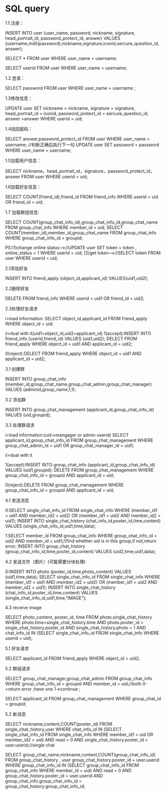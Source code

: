 # SQL query

1.1.注册：

INSERT INTO user (user_name, password, nickname, signature, head_portrait_id, password_protect_id, answer) VALUES (username,md5(password),nickname,signature,iconid,sercure_question_id,answer);

SELECT * FROM user WHERE user_name = username;

SELECT userid FROM user WHERE user_name = username;

1.2.登录：

SELECT password FROM user WHERE user_name = username ;


1.3修改信息：

UPDATE user SET nickname = nickname, signature = signature, head_portrait_id = iconid, password_protect_id = sercure_question_id, answer =answer WHERE userid = uid;

1.4找回密码：

SELECT answer,password_protect_id FROM user WHERE user_name = username;
//判断正确后执行下一句
UPDATE user SET password = password WHERE user_name = username;

1.5加载用户信息：

SELECT nickname，head_portrait_id，signature，password_protect_id，answer FROM user WHERE userid = uid;


1.6加载好友信息：

SELECT COUNT(friend_id),friend_id FROM friend_info WHERE userid = uid OR friend_id = uid;


1.7 加载群组信息:

SELECT COUNT(group_chat_info_id),group_chat_info_id,group_chat_name FROM group_chat_info WHERE member_id = uid;
SELECT COUNT(member_id),member_id,group_chat_name FROM group_chat_info WHERE group_chat_info_id = groupid;

PS:(1)change online status-->//UPDATE user SET token = token , online_status = 1 WHERE userid = uid;
(2)get token-->//SELECT token FROM user WHERE userid = uid;

2.1添加好友

INSERT INTO friend_apply (object_id,applicant_id) VALUES(uid1,uid2);


2.2删除好友

DELETE FROM friend_info WHERE userid = uid1 OR friend_id = uid2;


2.3处理好友请求

i>load information:
		SELECT object_id,applicant_id FROM friend_apply WHERE object_id = uid; 


ii>dual with it(uid1=object_id,uid2=applicant_id)
1(accept):INSERT INTO friend_info (userid,friend_id) VALUES (uid1,uid2);
		  DELECT FROM friend_apply WHERE object_id = uid1 AND applicant_id = uid2; 

0(reject):DELECT FROM friend_apply WHERE object_id = uid1 AND applicant_id = uid2;

3.1 创建群


INSERT INTO group_chat_info (member_id,group_chat_name,group_chat_admin,group_chat_manager) VALUES (adminid,group_name,1,1);


3.2 添加群

INSERT INTO group_chat_management (applicant_id,group_chat_info_id) VALUES (uid,groupid);

3.3 处理群请求

i>load information:(uid->mangager or admin userid)
		SELECT applicant_id,group_chat_info_id FROM group_chat_management WHERE group_chat_admin_id = uid1 OR group_chat_manager_id = uid1;

ii>dual with it

1(accept):INSERT INTO group_chat_info (applicant_id,group_chat_info_id) VALUES (uid1,groupid);
		  DELETE FROM group_chat_management WHERE group_chat_info_id = groupid AND applicant_id = uid;

0(reject):DELETE FROM group_chat_management WHERE group_chat_info_id = groupid AND applicant_id = uid;		  

4.1 发送消息

0:SELECT single_chat_info_id FROM single_chat_info WHERE (member_id1 = uid1 AND member_id2 = uid2) OR (member_id1 = uid2 AND member_id2 = uid1);
  INSERT INTO single_chat_history (chat_info_id,poster_id,time,content) VALUES (single_chat_info_id,uid1,time,data);

1:SELECT member_id FROM group_chat_info WHERE group_chat_info_id = uid2 AND member_id = uid1;//find whether uid is in this group,if not,return error;
  INSERT INTO group_chat_history (group_chat_info_id,time,poster_id,content) VALUES (uid2,time,uid1,data);
  

4.2 发送文件（图片）(可能需要分块处理)



0:INSERT INTO photo (poster_id,time,photo_content) VALUES (uid1,time,data);
  SELECT single_chat_info_id FROM single_chat_info WHERE (member_id1 = uid1 AND member_id2 = uid2) OR (member_id1 = uid2 AND member_id2 = uid1);
  INSERT INTO single_chat_history (chat_info_id,poster_id,time,content) VALUES (single_chat_info_id,uid1,time,"IMAGE");




4.3 receive image

SELECT photo_content, poster_id, time FROM photo,single_chat_history WHERE photo.time=single_chat_history.time AND photo.poster_id = single_chat_history.poster_id AND single_chat_history.photo = 1 AND chat_info_id IN (SELECT single_chat_info_id FROM single_chat_info WHERE userid = uid);

5.1 好友请求

SELECT applicant_id FROM friend_apply WHERE object_id = uid2;

5.2 群组请求

SELECT group_chat_manager,group_chat_admin FROM group_chat_info WHERE group_chat_info_id = groupid AND member_id = uid;//both 0->return error ;have one 1->continue ;

SELECT applicant_id FROM group_chat_management WHERE group_chat_id = groupid;

5.2 新消息

SELECT nickname,content,COUNT(poster_id) FROM single_chat_history,user  WHERE chat_info_id IN (SELECT single_chat_info_id FROM single_chat_info WHERE member_id1 = uid OR member_id2 = uid) AND read = 0 AND single_chat_history.poster_id = user.userid;//single chat


SELECT group_chat_name,nickname,content,COUNT(group_chat_info_id) FROM group_chat_history , user  group_chat_history.poster_id = user.userid WHERE group_chat_info_id IN (SELECT group_chat_info_id FROM group_chat_info WHERE member_id = uid) AND read = 0 AND group_chat_history.poster_id = user.userid AND group_chat_info.group_chat_info_id = group_chat_history.group_chat_info_id;

